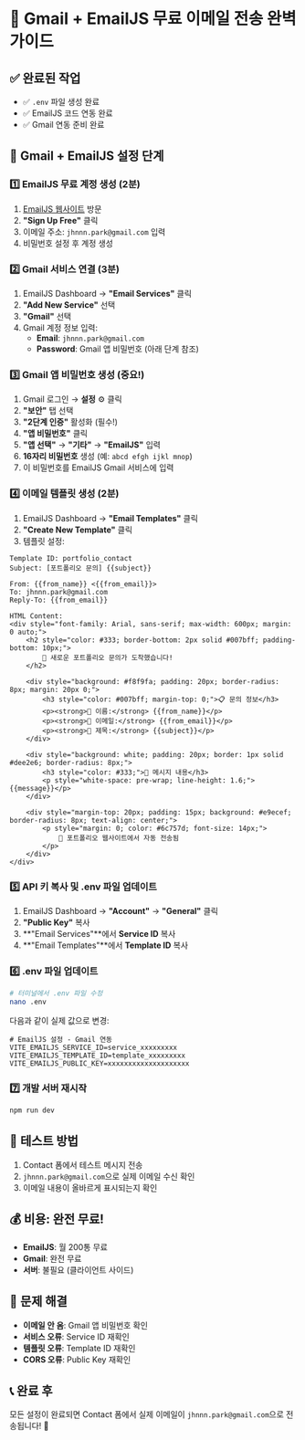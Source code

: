 # 📧 Gmail + EmailJS 무료 이메일 전송 완벽 가이드

## ✅ 완료된 작업
- ✅ `.env` 파일 생성 완료
- ✅ EmailJS 코드 연동 완료
- ✅ Gmail 연동 준비 완료

## 🚀 Gmail + EmailJS 설정 단계

### 1️⃣ EmailJS 무료 계정 생성 (2분)
1. [EmailJS 웹사이트](https://www.emailjs.com) 방문
2. **"Sign Up Free"** 클릭
3. 이메일 주소: `jhnnn.park@gmail.com` 입력
4. 비밀번호 설정 후 계정 생성

### 2️⃣ Gmail 서비스 연결 (3분)
1. EmailJS Dashboard → **"Email Services"** 클릭
2. **"Add New Service"** 선택
3. **"Gmail"** 선택
4. Gmail 계정 정보 입력:
   - **Email**: `jhnnn.park@gmail.com`
   - **Password**: Gmail 앱 비밀번호 (아래 단계 참조)

### 3️⃣ Gmail 앱 비밀번호 생성 (중요!)
1. Gmail 로그인 → **설정** ⚙️ 클릭
2. **"보안"** 탭 선택
3. **"2단계 인증"** 활성화 (필수!)
4. **"앱 비밀번호"** 클릭
5. **"앱 선택"** → **"기타"** → **"EmailJS"** 입력
6. **16자리 비밀번호** 생성 (예: `abcd efgh ijkl mnop`)
7. 이 비밀번호를 EmailJS Gmail 서비스에 입력

### 4️⃣ 이메일 템플릿 생성 (2분)
1. EmailJS Dashboard → **"Email Templates"** 클릭
2. **"Create New Template"** 클릭
3. 템플릿 설정:

```
Template ID: portfolio_contact
Subject: [포트폴리오 문의] {{subject}}

From: {{from_name}} <{{from_email}}>
To: jhnnn.park@gmail.com
Reply-To: {{from_email}}

HTML Content:
<div style="font-family: Arial, sans-serif; max-width: 600px; margin: 0 auto;">
    <h2 style="color: #333; border-bottom: 2px solid #007bff; padding-bottom: 10px;">
        🎯 새로운 포트폴리오 문의가 도착했습니다!
    </h2>
    
    <div style="background: #f8f9fa; padding: 20px; border-radius: 8px; margin: 20px 0;">
        <h3 style="color: #007bff; margin-top: 0;">📋 문의 정보</h3>
        <p><strong>👤 이름:</strong> {{from_name}}</p>
        <p><strong>📧 이메일:</strong> {{from_email}}</p>
        <p><strong>📝 제목:</strong> {{subject}}</p>
    </div>
    
    <div style="background: white; padding: 20px; border: 1px solid #dee2e6; border-radius: 8px;">
        <h3 style="color: #333;">💬 메시지 내용</h3>
        <p style="white-space: pre-wrap; line-height: 1.6;">{{message}}</p>
    </div>
    
    <div style="margin-top: 20px; padding: 15px; background: #e9ecef; border-radius: 8px; text-align: center;">
        <p style="margin: 0; color: #6c757d; font-size: 14px;">
            📱 포트폴리오 웹사이트에서 자동 전송됨
        </p>
    </div>
</div>
```

### 5️⃣ API 키 복사 및 .env 파일 업데이트
1. EmailJS Dashboard → **"Account"** → **"General"** 클릭
2. **"Public Key"** 복사
3. **"Email Services"**에서 **Service ID** 복사
4. **"Email Templates"**에서 **Template ID** 복사

### 6️⃣ .env 파일 업데이트
```bash
# 터미널에서 .env 파일 수정
nano .env
```

다음과 같이 실제 값으로 변경:
```env
# EmailJS 설정 - Gmail 연동
VITE_EMAILJS_SERVICE_ID=service_xxxxxxxxx
VITE_EMAILJS_TEMPLATE_ID=template_xxxxxxxxx  
VITE_EMAILJS_PUBLIC_KEY=xxxxxxxxxxxxxxxxxxxx
```

### 7️⃣ 개발 서버 재시작
```bash
npm run dev
```

## 🎯 테스트 방법
1. Contact 폼에서 테스트 메시지 전송
2. `jhnnn.park@gmail.com`으로 실제 이메일 수신 확인
3. 이메일 내용이 올바르게 표시되는지 확인

## 💰 비용: 완전 무료!
- **EmailJS**: 월 200통 무료
- **Gmail**: 완전 무료
- **서버**: 불필요 (클라이언트 사이드)

## 🚨 문제 해결
- **이메일 안 옴**: Gmail 앱 비밀번호 확인
- **서비스 오류**: Service ID 재확인
- **템플릿 오류**: Template ID 재확인
- **CORS 오류**: Public Key 재확인

## 📞 완료 후
모든 설정이 완료되면 Contact 폼에서 실제 이메일이 `jhnnn.park@gmail.com`으로 전송됩니다! 🎉




